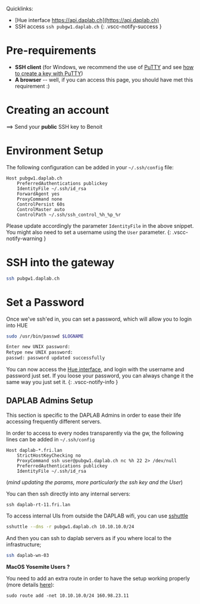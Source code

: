 
Quicklinks:<br/>
- [Hue interface https://api.daplab.ch](https://api.daplab.ch)<br/>
- SSH access `ssh pubgw1.daplab.ch`
{: .vscc-notify-success }


# Pre-requirements

* **SSH client** (for Windows, we recommend the use of [PuTTY](http://www.chiark.greenend.org.uk/~sgtatham/putty/download.html)
  and see [how to create a key with PuTTY](https://www.digitalocean.com/community/tutorials/how-to-use-ssh-keys-with-putty-on-digitalocean-droplets-windows-users))
* **A browser** -- well, if you can access this page, you should have met this requirement :)

# Creating an account

 ==> Send your **public** SSH key to Benoit

# Environment Setup

The following configuration can be added in your `~/.ssh/config` file:

```
Host pubgw1.daplab.ch
    PreferredAuthentications publickey
    IdentityFile ~/.ssh/id_rsa
    ForwardAgent yes
    ProxyCommand none
    ControlPersist 60s
    ControlMaster auto
    ControlPath ~/.ssh/ssh_control_%h_%p_%r
```

Please update accordingly the parameter `IdentityFile` in the above snippet. You might
also need to set a username using the `User` parameter.
{: .vscc-notify-warning }


# SSH into the gateway

```bash
ssh pubgw1.daplab.ch
```

# Set a Password

Once we've ssh'ed in, you can set a password, which will allow you to login into HUE

```bash
sudo /usr/bin/passwd $LOGNAME

Enter new UNIX password:
Retype new UNIX password:
passwd: password updated successfully
```

You can now access the [Hue interface](https://api.daplab.ch), and login with the username 
and password just set. If you loose your password, you can always change it the same 
way you just set it.
{: .vscc-notify-info }

## DAPLAB Admins Setup

This section is specific to the DAPLAB Admins in order to ease their life accessing
frequently different servers.

In order to access to every nodes transparently via the gw, the following lines can be 
added in `~/.ssh/config`

```
Host daplab-*.fri.lan
    StrictHostKeyChecking no
    ProxyCommand ssh user@pubgw1.daplab.ch nc %h 22 2> /dev/null
    PreferredAuthentications publickey
    IdentityFile ~/.ssh/id_rsa
```

(_mind updating the params, more particularly the ssh key and the User_)

You can then ssh directly into any internal servers:

```
ssh daplab-rt-11.fri.lan
```

To access internal UIs from outside the DAPLAB wifi, you can use [sshuttle](https://github.com/apenwarr/sshuttle)
 
```bash
sshuttle --dns -r pubgw1.daplab.ch 10.10.10.0/24
```

And then you can ssh to daplab servers as if you where local to the infrastructure;

```bash
ssh daplab-wn-03
```

**MacOS Yosemite Users ?**

You need to add an extra route in order to have the setup working properly (more details
[here](http://www.evoila.de/openstack-opensource/running-a-poors-man-vpn-on-yosemite-with-sshuttle-and-ssh/?lang=en)):

```
sudo route add -net 10.10.10.0/24 160.98.23.11
```

